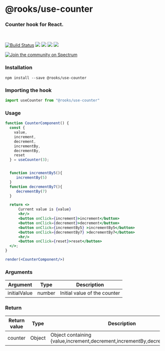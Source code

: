 # @rooks/use-counter

### Counter hook for React.
<br/>

[![Build Status](https://travis-ci.org/imbhargav5/rooks.svg?branch=master)](https://travis-ci.org/imbhargav5/rooks) ![](https://img.shields.io/npm/v/@rooks/use-counter/latest.svg) ![](https://img.shields.io/npm/l/@rooks/use-counter.svg) ![](https://img.shields.io/bundlephobia/min/@rooks/use-counter.svg) ![](https://img.shields.io/david/imbhargav5/rooks.svg?path=packages%2Fcounter)

<a href="https://spectrum.chat/rooks"><img src="https://withspectrum.github.io/badge/badge.svg" alt="Join the community on Spectrum"/></a>

### Installation

```
npm install --save @rooks/use-counter
```

### Importing the hook

```javascript
import useCounter from "@rooks/use-counter"
```


### Usage

```jsx
function CounterComponent() {
  const {
    value,
    increment,
    decrement,
    incrementBy,
    decrementBy,
    reset
  } = useCounter(3);


  function incrementBy5(){
     incrementBy(5)
  }
  function decrementBy7(){
     decrementBy(7)
  }

  return <>
      Current value is {value}
      <hr/>
      <button onClick={increment}>increment</button>
      <button onClick={decrement}>decrement</button>
      <button onClick={incrementBy5} >incrementBy5</button>
      <button onClick={decrementBy7} >decrementBy7</button>
      <hr/>
      <button onClick={reset}>reset</button>
  </>;
}

render(<CounterComponent/>)
```

### Arguments

| Argument     | Type   | Description                  |
| ------------ | ------ | ---------------------------- |
| initialValue | number | Initial value of the counter |


### Return

| Return value | Type   | Description                                                                 |
| ------------ | ------ | --------------------------------------------------------------------------- |
| counter      | Object | Object containing {value,increment,decrement,incrementBy,decrementBy,reset} |
